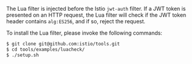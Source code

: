 The Lua filter is injected before the Istio `jwt-auth` filter. If a JWT token is presented on an HTTP request, the Lua filter will check if the JWT token header contains `alg:ES256`, and if so, reject the request.

To install the Lua filter, please invoke the following commands:

```bash
$ git clone git@github.com:istio/tools.git
$ cd tools/examples/luacheck/
$ ./setup.sh
```

